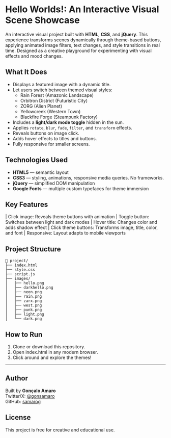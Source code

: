 # Hello Worlds!: An Interactive Visual Scene Showcase

An interactive visual project built with **HTML**, **CSS**, and **jQuery**. This experience transforms scenes dynamically through theme-based buttons, applying animated image filters, text changes, and style transitions in real time. Designed as a creative playground for experimenting with visual effects and mood changes.

## What It Does

- Displays a featured image with a dynamic title.
- Let users switch between themed visual styles:
  - Rain Forest (Amazonic Landscape)
  - Orbitron District (Futuristic City)
  - ZORG (Alien Planet)
  - Yellowcreek (Western Town)
  - Blackfire Forge (Steampunk Factory)
- Includes a **light/dark mode toggle** hidden in the sun.
- Applies `rotate`, `blur`, `fade`, `filter`, and `transform` effects.
- Reveals buttons on image click.
- Adds hover effects to titles and buttons.
- Fully responsive for smaller screens.

## Technologies Used

- **HTML5** — semantic layout
- **CSS3** — styling, animations, responsive media queries. No frameworks.
- **jQuery** — simplified DOM manipulation
- **Google Fonts** — multiple custom typefaces for theme immersion

## Key Features

| Click image: Reveals theme buttons with animation
| Toggle button: Switches between light and dark modes
| Hover title: Changes color and adds shadow effect
| Click theme buttons: Transforms image, title, color, and font
| Responsive: Layout adapts to mobile viewports

## Project Structure

```plaintext
📁 project/
├── index.html
├── style.css
├── script.js
├── images/
│   ├── hello.png
│   ├── darkhello.png
│   ├── neon.png
│   ├── rain.png
│   ├── zarx.png
│   ├── west.png
│   ├── punk.png
│   ├── light.png
│   └── dark.png
```

## How to Run
1. Clone or download this repository.
2. Open index.html in any modern browser.
3. Click around and explore the themes!

---

## Author
Built by **Gonçalo Amaro**  
Twitter/X: [@gonsamaro](https://twitter.com/gonsamaro)  
GitHub: [samarog](https://github.com/samarog)

## License
This project is free for creative and educational use.
